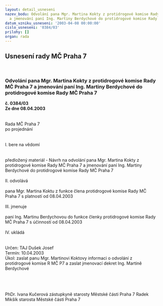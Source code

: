 ```yaml
---
layout: detail_usneseni
nazev_bodu: Odvolání pana Mgr. Martina Kokty z protidrogové komise Rady MČ Praha 7
  a jmenování paní Ing. Martiny Berdychové do protidrogové komise Rady MČ Praha 7
datum_vzniku_usneseni: '2003-04-08 00:00:00'
cislo_usneseni: '0384/03'
prilohy: []
organ: rada
---
```

<div id="ucUsn_pList" class="usn">
	<span><h2>Usnesení rady MČ Praha 7 </h2>
<br></span><div class="standBody">
<span><h3>Odvolání pana Mgr. Martina Kokty z protidrogové komise Rady MČ Praha 7 a jmenování paní Ing. Martiny Berdychové do protidrogové komise Rady MČ Praha 7</h3></span><div class="center">
		<strong>č. 0384/03</strong><br>
	</div>
<div class="center">
		<strong>Ze dne 08.04.2003</strong><br><br>
	</div>
<br>Rada MČ Praha 7<br>po projednání<br><br><br>I.	bere na vědomí<br><br> <br>předložený materiál - Návrh na odvolání pana Mgr. Martina Kokty z protidrogové komise Rady MČ Praha 7 a jmenování paní Ing. Martiny Berdychové do protidrogové komise Rady MČ Praha 7<br><br>II.	odvolává<br><br>pana Mgr. Martina Koktu z funkce člena protidrogové komise Rady MČ Praha 7 s platností od 08.04.2003<br><br>III.	jmenuje<br><br>paní Ing. Martinu Berdychovou do funkce členky protidrogové komise Rady MČ Praha 7 s účinností od 08.04.2003<br><br>IV.	ukládá <br><br> <br>Určen:	TAJ Dušek Josef<br>Termín: 10.04.2003<br>Úkol:	zaslat panu Mgr. Martinovi Koktovy informaci o odvolání z protidrogové komise R MČ P7 a zaslat jmenovací dekret Ing. Martině Berdychové<br> <br><br><br><br>PhDr. Ivana Kučerová zástupkyně starosty Městské části Praha 7	 Radek Mikšík starosta Městské části Praha 7<br>	<br><br>
</div>
</div>